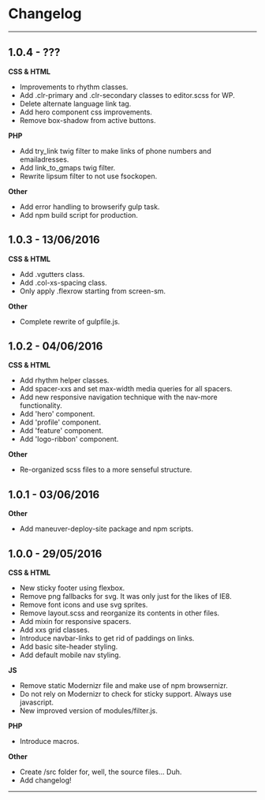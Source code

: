 # Changelog

---

## 1.0.4 - ???

**CSS & HTML**
- Improvements to rhythm classes.
- Add .clr-primary and .clr-secondary classes to editor.scss for WP.
- Delete alternate language link tag.
- Add hero component css improvements.
- Remove box-shadow from active buttons.

**PHP**
- Add try_link twig filter to make links of phone numbers and emailadresses.
- Add link_to_gmaps twig filter.
- Rewrite lipsum filter to not use fsockopen.

**Other**
- Add error handling to browserify gulp task.
- Add npm build script for production.

## 1.0.3 - 13/06/2016

**CSS & HTML**
- Add .vgutters class.
- Add .col-xs-spacing class.
- Only apply .flexrow starting from screen-sm.

**Other**
- Complete rewrite of gulpfile.js.

## 1.0.2 - 04/06/2016

**CSS & HTML**
- Add rhythm helper classes.
- Add spacer-xxs and set max-width media queries for all spacers.
- Add new responsive navigation technique with the nav-more functionality.
- Add 'hero' component.
- Add 'profile' component.
- Add 'feature' component.
- Add 'logo-ribbon' component.

**Other**
- Re-organized scss files to a more senseful structure.

## 1.0.1 - 03/06/2016

**Other**
- Add maneuver-deploy-site package and npm scripts.

## 1.0.0 - 29/05/2016

**CSS & HTML**
- New sticky footer using flexbox.
- Remove png fallbacks for svg. It was only just for the likes of IE8.
- Remove font icons and use svg sprites.
- Remove layout.scss and reorganize its contents in other files.
- Add mixin for responsive spacers.
- Add xxs grid classes.
- Introduce navbar-links to get rid of paddings on links.
- Add basic site-header styling.
- Add default mobile nav styling.

**JS**
- Remove static Modernizr file and make use of npm browsernizr.
- Do not rely on Modernizr to check for sticky support. Always use javascript.
- New improved version of modules/filter.js.

**PHP**
- Introduce macros.

**Other**
- Create /src folder for, well, the source files... Duh.
- Add changelog!

---
